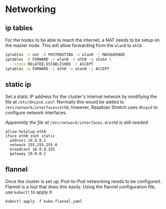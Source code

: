 # Networking

## ip tables 

For the nodes to be able to reach the internet, a NAT needs to be setup on the master node. This will allow forwarding from the `wlan0` to `eht0`.

```bash
iptables -t nat -A POSTROUTING -o wlan0 -j MASQUERADE
iptables -A FORWARD -i wlan0 -o eth0 -m state \
  --state RELATED,ESTABLISHED -j ACCEPT
iptables -A FORWARD -i eth0 -o wlan0 -j ACCEPT
```

## static ip

Set a static IP address for the cluster's internal network by modifying the file at `/etc/dhcpcd.conf`. Normally this would be added to `/etc/network/interfaces/eth0`, however, Raspbian Stretch uses `dhcpcd` to configure network interfaces.

  *Apparently the file at `/etc/network/interfaces.d/eth0` is still needed*

  ```
  allow-hotplug eth0
  iface eth0 inet static
    address 10.0.0.1
    netmask 255.255.255.0
    broadcast 10.0.0.255
    gateway 10.0.0.1
  ```

## flannel

Once the cluster is set up, Pod-to-Pod networking needs to be configured. Flannel is a tool that does this easily. Using the flannel configuration file, use `kubectl` to apply it:

`kubectl apply -f kube-flannel.yaml`
